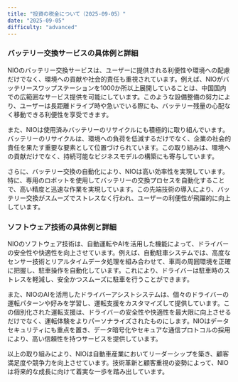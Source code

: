 ```yaml
---
title: "投資の税金について（2025-09-05）"
date: "2025-09-05"
difficulty: "advanced"
---
```


### バッテリー交換サービスの具体例と詳細

NIOのバッテリー交換サービスは、ユーザーに提供される利便性や環境への配慮だけでなく、環境への貢献や社会的責任も重視されています。例えば、NIOがバッテリースワップステーションを1000か所以上展開していることは、中国国内での広範囲なサービス提供を可能にしています。このような設備整備の努力により、ユーザーは長距離ドライブ時や急いでいる際にも、バッテリー残量の心配なく移動できる利便性を享受できます。

また、NIOは使用済みバッテリーのリサイクルにも積極的に取り組んでいます。バッテリーのリサイクルは、環境への負荷を低減するだけでなく、企業の社会的責任を果たす重要な要素として位置づけられています。この取り組みは、環境への貢献だけでなく、持続可能なビジネスモデルの構築にも寄与しています。

さらに、バッテリー交換の自動化により、NIOは高い効率性を実現しています。特に、専用のロボットを使用してバッテリーの交換プロセスを自動化することで、高い精度と迅速な作業を実現しています。この先端技術の導入により、バッテリー交換がスムーズでストレスなく行われ、ユーザーの利便性が飛躍的に向上しています。

### ソフトウェア技術の具体例と詳細

NIOのソフトウェア技術は、自動運転やAIを活用した機能によって、ドライバーの安全性や快適性を向上させています。例えば、自動駐車システムでは、高度なセンサー技術とリアルタイムデータ処理を組み合わせて、車両の周囲環境を正確に把握し、駐車操作を自動化しています。これにより、ドライバーは駐車時のストレスを軽減し、安全かつスムーズに駐車を行うことができます。

また、NIOのAIを活用したドライバーアシストシステムは、個々のドライバーの運転パターンや好みを学習し、運転支援をカスタマイズして提供しています。この個別化された運転支援は、ドライバーの安全性や快適性を最大限に向上させるだけでなく、運転体験をよりパーソナライズされたものにします。NIOはデータセキュリティにも重点を置き、データ暗号化やセキュアな通信プロトコルの採用により、高い信頼性を持つサービスを提供しています。

以上の取り組みにより、NIOは自動車産業においてリーダーシップを築き、顧客満足度や競争力を向上させています。技術革新と顧客重視の姿勢によって、NIOは将来的な成長に向けて着実な一歩を踏み出しています。
